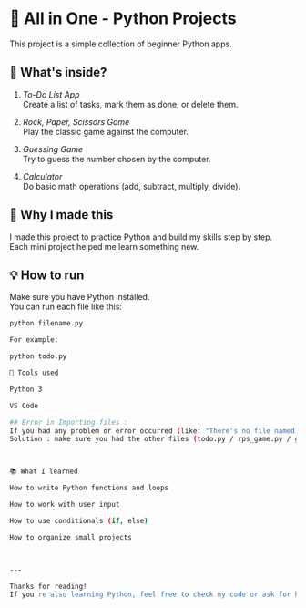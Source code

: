 # 🧠 All in One - Python Projects

This project is a simple collection of beginner Python apps.

## 📌 What's inside?

1. *To-Do List App*  
   Create a list of tasks, mark them as done, or delete them.

2. *Rock, Paper, Scissors Game*  
   Play the classic game against the computer.

3. *Guessing Game*  
   Try to guess the number chosen by the computer.

4. *Calculator*  
   Do basic math operations (add, subtract, multiply, divide).

## 🎯 Why I made this

I made this project to practice Python and build my skills step by step.  
Each mini project helped me learn something new.

## 💡 How to run

Make sure you have Python installed.  
You can run each file like this:

```bash
python filename.py

For example:

python todo.py

🔧 Tools used

Python 3

VS Code

## Error in Importing files :
If you had any problem or error occurred (like: "There's no file named {name of file}")
Solution : make sure you had the other files (todo.py / rps_game.py / guessbyMe.py) beside the main file (all_in_one.py)



📚 What I learned

How to write Python functions and loops

How to work with user input

How to use conditionals (if, else)

How to organize small projects



---

Thanks for reading!
If you're also learning Python, feel free to check my code or ask for help.